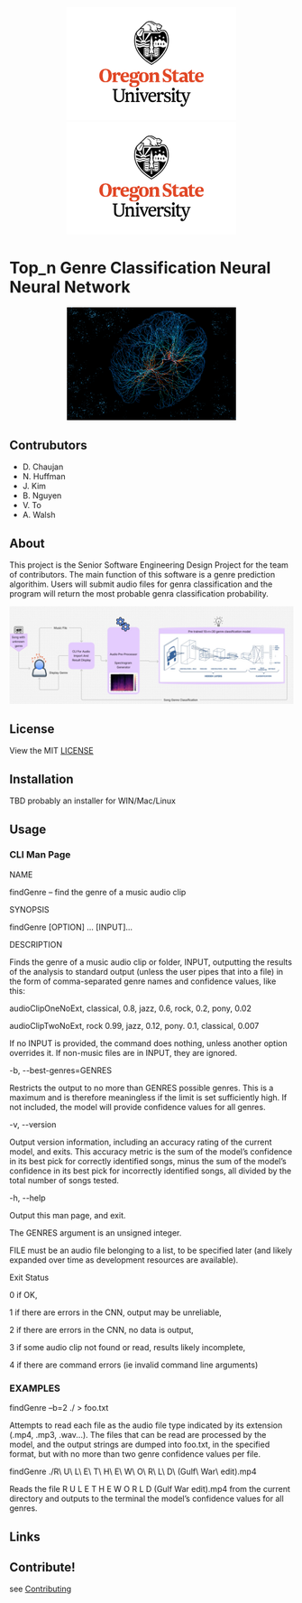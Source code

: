 
<p align="center">
<img src="/osulogo.jpg" hspace="100" alt="image" width="300" height="auto">
<img src="/osulogo.jpg" hspace="100" alt="image" width="300" height="auto">
</p>

# Top_n Genre Classification Neural Neural Network 

<p align="center">
<img src="/MIT-Neural-Networks-SL.gif" alt="image" width="300" height="auto">
</p>

## Contrubutors
- D. Chaujan
- N. Huffman
- J. Kim
- B. Nguyen
- V. To
- A. Walsh

## About
This project is the Senior Software Engineering Design Project for the team of contributors. The main function of this software is a genre prediction algorithim.  Users will submit audio files for genra classification and the program will return the most probable genra classification probability.

![UML](/UML.jpg)


## License

View the MIT [LICENSE](/LICENSE)

## Installation

  TBD probably an installer for WIN/Mac/Linux

## Usage

### CLI Man Page 

NAME 

findGenre – find the genre of a music audio clip 

SYNOPSIS 

findGenre [OPTION] ... [INPUT]... 

DESCRIPTION 

Finds the genre of a music audio clip or folder, INPUT, outputting the results of the analysis to standard output (unless the user pipes that into a file) in the form of comma-separated genre names and confidence values, like this: 

audioClipOneNoExt, classical, 0.8, jazz, 0.6, rock, 0.2, pony, 0.02 

audioClipTwoNoExt, rock 0.99, jazz, 0.12, pony. 0.1, classical, 0.007  

If no INPUT is provided, the command does nothing, unless another option overrides it. If non-music files are in INPUT, they are ignored. 

-b, --best-genres=GENRES 

Restricts the output to no more than GENRES possible genres. This is a maximum and is therefore meaningless if the limit is set sufficiently high. If not included, the model will provide confidence values for all genres. 

-v, --version 

Output version information, including an accuracy rating of the current model, and exits. This accuracy metric is the sum of the model’s confidence in its best pick for correctly identified songs, minus the sum of the model’s confidence in its best pick for incorrectly identified songs, all divided by the total number of songs tested. 

-h, --help 

Output this man page, and exit. 

The GENRES argument is an unsigned integer. 

FILE must be an audio file belonging to a list, to be specified later (and likely expanded over time as development resources are available). 

Exit Status 

0	if OK, 

1	if there are errors in the CNN, output may be unreliable, 

2	if there are errors in the CNN, no data is output, 

3	if some audio clip not found or read, results likely incomplete, 

4	if there are command errors (ie invalid command line arguments) 

### EXAMPLES 

findGenre –b=2 ./ > foo.txt 

Attempts to read each file as the audio file type indicated by its extension (.mp4, .mp3, .wav...). The files that can be read are processed by the model, and the output strings are dumped into foo.txt, in the specified format, but with no more than two genre confidence values per file. 

findGenre ./R\ U\ L\ E\ T\ H\ E\ W\ O\ R\ L\ D\ \(Gulf\ War\ edit\).mp4 

Reads the file R U L E T H E W O R L D (Gulf War edit).mp4 from the current directory and outputs to the terminal the model’s confidence values for all genres. 


## Links


## Contribute!
  see [Contributing](/contributing.md)
